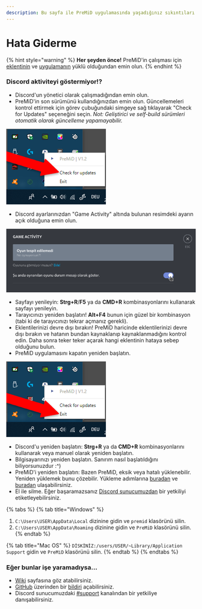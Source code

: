 ```yaml
---
description: Bu sayfa ile PreMiD uygulamasında yaşadığınız sıkıntıları çözebilirsiniz.
---
```


# Hata Giderme

{% hint style="warning" %}
**Her şeyden önce!** PreMiD'in çalışması için [eklentinin](../yukleme/eklenti.md) ve [uygulamanın](../yukleme/uygulama.md) yüklü olduğundan emin olun.
{% endhint %}

### Discord aktiviteyi göstermiyor!?

* Discord'un yönetici olarak çalışmadığından emin olun.
* PreMiD'in son sürümünü kullandığınızdan emin olun. Güncellemeleri kontrol ettirmek için görev çubuğundaki simgeye sağ tıklayarak "Check for Updates" seçeneğini seçin. _Not: Geliştirici ve self-build sürümleri otomatik olarak güncelleme yapamayabilir._

![](../.gitbook/assets/checkforupdates.png)

* Discord ayarlarınızdan "Game Activity" altında bulunan resimdeki ayarın açık olduğuna emin olun.

![](../.gitbook/assets/gameactivity.png)

* Sayfayı yenileyin: **Strg+R**/**F5** ya da **CMD+R** kombinasyonlarını kullanarak sayfayı  yenileyin.
* Tarayıcınızı yeniden başlatın! **Alt+F4** bunun için güzel bir kombinasyon \(tabi ki de tarayıcınızı tekrar açmanız gerekli\).
* Eklentilerinizi devre dışı bırakın! PreMiD haricinde eklentilerinizi devre dışı bırakın ve hatanın bundan kaynaklanıp kaynaklanmadığını kontrol edin. Daha sonra teker teker açarak hangi eklentinin hataya sebep olduğunu bulun.
* PreMiD uygulamasını kapatın yeniden başlatın.

![](../.gitbook/assets/exit.png)

* Discord'u yeniden başlatın: **Strg+R** ya da **CMD+R** kombinasyonlarını kullanarak veya manuel olarak yeniden başlatın.
* Bilgisayarınızı yeniden başlatın. Sanırım nasıl başlatıldığını biliyorsunuzdur :^\)
* PreMiD'i yeniden başlatın: Bazen PreMiD, eksik veya hatalı yüklenebilir. Yeniden yüklemek bunu çözebilir. Yükleme adımlarına [buradan](../yukleme/eklenti.md) ve [buradan](../yukleme/uygulama.md) ulaşabilirsiniz.
* El ile silme. Eğer başaramazsanız [Discord sunucumuzdan](https://discord.premid.app/) bir yetkiliyi etiketleyebilirsiniz.

{% tabs %}
{% tab title="Windows" %}
1. `C:\Users\USER\AppData\Local` dizinine gidin ve `premid` klasörünü silin.
2. `C:\Users\USER\AppData\Roaming` dizinine gidin ve `PreMiD` klasörünü silin.
{% endtab %}

{% tab title="Mac OS" %}
`DİSKİNİZ:/users/USER/~Library/Application Support` gidin ve `PreMiD` klasörünü silin.
{% endtab %}
{% endtabs %}

### Eğer bunlar işe yaramadıysa...

* [Wiki](https://github.com/PreMiD/PreMiD/wiki) sayfasına göz atabilirsiniz.
* [GitHub](https://github.com/PreMiD/PreMiD) üzerinden bir [bildiri](https://github.com/PreMiD/PreMiD/issues/new/choose) açabilirsiniz.
* Discord sunucumuzdaki [\#support](https://discord.premid.app/) kanalından bir yetkiliye danışabilirsiniz.

  


